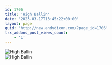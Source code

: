 ```yaml
---
id: 1706
title: 'High Ballin'
date: '2023-03-17T13:45:22+00:00'
layout: page
guid: 'http://new.andydixon.com/?page_id=1706'
trx_addons_post_views_count:
    - '1'
---
```


![High Ballin](https://i0.wp.com/assets.g8x2.ldn.idrivee2-23.com/posters/High%20Ballin%2001.jpg?w=1200&ssl=1 "High Ballin")  
![High Ballin](https://i0.wp.com/assets.g8x2.ldn.idrivee2-23.com/posters/High%20Ballin%2002.jpg?w=1200&ssl=1 "High Ballin")